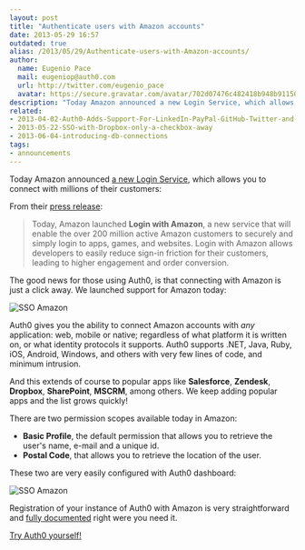 ```yaml
---
layout: post
title: "Authenticate users with Amazon accounts"
date: 2013-05-29 16:57
outdated: true
alias: /2013/05/29/Authenticate-users-with-Amazon-accounts/
author:
  name: Eugenio Pace
  mail: eugeniop@auth0.com
  url: http://twitter.com/eugenio_pace
  avatar: https://secure.gravatar.com/avatar/702d07476c482418b948b911504137a5?s=60
description: "Today Amazon announced a new Login Service, which allows you to connect with millions of their customers"
related:
- 2013-04-02-Auth0-Adds-Support-For-LinkedIn-PayPal-GitHub-Twitter-and-Facebook
- 2013-05-22-SSO-with-Dropbox-only-a-checkbox-away
- 2013-06-04-introducing-db-connections
tags:
- announcements
---
```



Today Amazon announced [a new Login Service](http://login.amazon.com), which allows you to connect with millions of their customers:

From their [press release](http://phx.corporate-ir.net/phoenix.zhtml?c=176060&p=irol-newsArticle&ID=1824961&highlight=):
> Today, Amazon launched __Login with Amazon__, a new service that will enable the over 200 million active Amazon customers to securely and simply login to apps, games, and websites. Login with Amazon allows developers to easily reduce sign-in friction for their customers, leading to higher engagement and order conversion.

The good news for those using Auth0, is that connecting with Amazon is just a click away. We launched support for Amazon today:

![SSO Amazon](https://s3.amazonaws.com/blog.auth0.com/img/auth0-amazon-connection.png)

<!-- more -->

Auth0 gives you the ability to connect Amazon accounts with _any_ application: web, mobile or native; regardless of what platform it is written on, or what identity protocols it supports. Auth0 supports .NET, Java, Ruby, iOS, Android, Windows, and others with very few lines of code, and minimum intrusion.

And this extends of course to popular apps like __Salesforce__, __Zendesk__, __Dropbox__, __SharePoint__, __MSCRM__, among others. We keep adding popular apps and the list grows quickly!

There are two permission scopes available today in Amazon:

* __Basic Profile__, the default permission that allows you to retrieve the user's name, e-mail and a unique id.
* __Postal Code__, that allows you to retrieve the location of the user.

These two are very easily configured with Auth0 dashboard:

![SSO Amazon](https://s3.amazonaws.com/blog.auth0.com/img/auth0-amazon-dashboard.png)

Registration of your instance of Auth0 with Amazon is very straightforward and [fully documented](https://docs.auth0.com/amazon-clientid) right were you need it.

[Try Auth0 yourself!](https://auth0.com)
